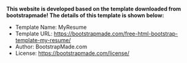 **This website is developed based on the template downloaded from bootstrapmade! The details of this template is shown below:**
<br/>
- Template Name: MyResume
- Template URL: https://bootstrapmade.com/free-html-bootstrap-template-my-resume/
- Author: BootstrapMade.com
- License: https://bootstrapmade.com/license/
